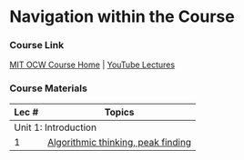 # Navigation within the Course

### Course Link
[MIT OCW Course Home](https://ocw.mit.edu/courses/electrical-engineering-and-computer-science/6-006-introduction-to-algorithms-fall-2011/index.htm) |
[YouTube Lectures](https://www.youtube.com/watch?v=HtSuA80QTyo&list=PLUl4u3cNGP61Oq3tWYp6V_F-5jb5L2iHb)

### Course Materials
<table>
  <thead>
    <tr>
      <th>Lec #</th>
      <th>Topics</th>
    </tr>
  </thead>
  <tbody>
    <tr>
      <td colspan=2>Unit 1: Introduction</td>
    </tr>
    <tr>
      <td>1</td>
      <td>
        <a href="Lecture Notes/MIT6_006F11_lec01.pdf">
          Algorithmic thinking, peak finding
        </a>
      </td>
    </tr>
  </tbody>
</table>
